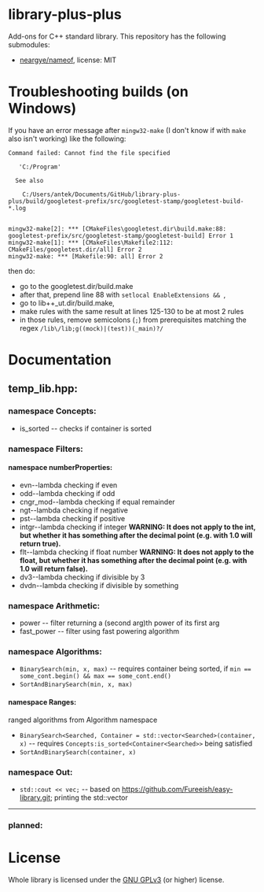 # library-plus-plus
Add-ons for C++ standard library.
This repository has the following submodules:
- [neargye/nameof](https://github.com/neargye/nameof), license: MIT
# Troubleshooting builds (on Windows)
If you have an error message after `mingw32-make` (I don't know if with `make` also isn't working) like the following:
```
Command failed: Cannot find the file specified

   'C:/Program'

  See also

    C:/Users/antek/Documents/GitHub/library-plus-plus/build/googletest-prefix/src/googletest-stamp/googletest-build-*.log


mingw32-make[2]: *** [CMakeFiles\googletest.dir\build.make:88: googletest-prefix/src/googletest-stamp/googletest-build] Error 1
mingw32-make[1]: *** [CMakeFiles\Makefile2:112: CMakeFiles/googletest.dir/all] Error 2
mingw32-make: *** [Makefile:90: all] Error 2
```
then do:
- go to the googletest.dir/build.make
- after that, prepend line 88 with `setlocal EnableExtensions && `,
- go to lib++_ut.dir/build.make,
- make rules with the same result at lines 125-130 to be at most 2 rules
- in those rules, remove semicolons (`;`) from prerequisites matching the regex `/lib\/lib;g((mock)|(test))(_main)?/`

# Documentation
## temp_lib.hpp:
### namespace Concepts:
- is_sorted<Container> -- checks if container is sorted

### namespace Filters:
#### namespace numberProperties:
- evn--lambda checking if even
- odd--lambda checking if odd
- cngr_mod--lambda checking if equal remainder
- ngt--lambda checking if negative
- pst--lambda checking if positive
- intgr--lambda checking if integer **WARNING: It does not apply to the int, but whether it has something after the decimal point (e.g. with 1.0 will return true).**
- flt--lambda checking if float number **WARNING: It does not apply to the float, but whether it has something after the decimal point (e.g. with 1.0 will return false).**
- dv3--lambda checking if divisible by 3
- dvdn--lambda checking if divisible by something

### namespace Arithmetic:
- power -- filter returning a (second arg)th power of its first arg
- fast_power -- filter using fast powering algorithm

### namespace Algorithms:
- `BinarySearch(min, x, max)` -- requires container being sorted, if `min == some_cont.begin() && max == some_cont.end()`
- `SortAndBinarySearch(min, x, max)`
#### namespace Ranges:
ranged algorithms from Algorithm namespace
- `BinarySearch<Searched, Container = std::vector<Searched>(container, x)` -- requires `Concepts:is_sorted<Container<Searched>>` being satisfied
- `SortAndBinarySearch(container, x)`
### namespace Out:
- `std::cout << vec;` -- based on https://github.com/Fureeish/easy-library.git; printing the std::vector
--------
### planned:


# License
Whole library is licensed under the [GNU GPLv3](https://github.com/ankiedos/library-plus-plus/blob/main/.github/LICENSE.md) (or higher) license.